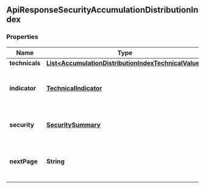
## ApiResponseSecurityAccumulationDistributionIndex

### Properties
Name | Type | Description | Notes
------------ | ------------- | ------------- | -------------
**technicals** | [**List&lt;AccumulationDistributionIndexTechnicalValue&gt;**](AccumulationDistributionIndexTechnicalValue.md) |  |  [optional]
**indicator** | [**TechnicalIndicator**](TechnicalIndicator.md) | The name and symbol of the technical indicator |  [optional]
**security** | [**SecuritySummary**](SecuritySummary.md) | The Security of the Stock Price |  [optional]
**nextPage** | **String** | The token required to request the next page of the data |  [optional]



